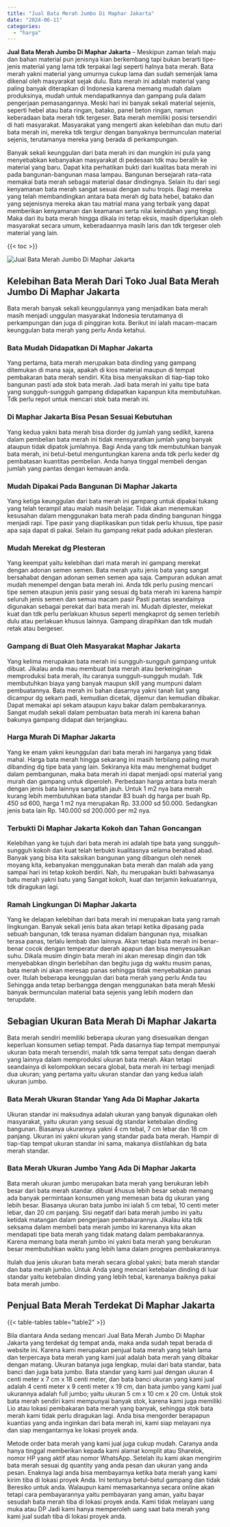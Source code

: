 ```yaml
---
title: "Jual Bata Merah Jumbo Di Maphar Jakarta"
date: "2024-06-11"
categories: 
  - "harga"
---
```


**Jual Bata Merah Jumbo Di Maphar Jakarta** – Meskipun zaman telah maju dan bahan material pun jenisnya kian berkembang tapi bukan berarti tipe-jenis material yang lama tdk terpakai lagi seperti halnya bata merah. Bata merah yakni material yang umurnya cukup lama dan sudah semenjak lama dikenal oleh masyarakat sejak dulu. Bata merah ini adalah material yang paling banyak diterapkan di Indonesia karena memang mudah dalam produksinya, mudah untuk mendapatkannya dan gampang pula dalam pengerjaan pemasangannya. Meski hari ini banyak sekali material sejenis, seperti hebel atau bata ringan, batako, panel beton ringan, namun keberadaan bata merah tdk tergeser. Bata merah memiliki posisi tersendiri di hati masyarakat. Masyarakat yang mengerti akan kelebihan dan mutu dari bata merah ini, mereka tdk tergiur dengan banyaknya bermunculan material sejenis, terutamanya mereka yang berada di perkampungan.

Banyak sekali keunggulan dari bata merah ini dan mungkin ini pula yang menyebabkan kebanyakan masyarakat di pedesaan tdk mau beralih ke material yang baru. Dapat kita perhatikan bukti dari kualitas bata merah ini pada bangunan-bangunan masa lampau. Bangunan bersejarah rata-rata memakai bata merah sebagai material dasar dindingnya. Selain itu dari segi kenyamanan bata merah sangat sesuai dengan suhu tropis. Bagi mereka yang telah membandingkan antara bata merah dg bata hebel, batako dan yang sejenisnya mereka akan tau matrial mana yang terbaik yang dapat memberikan kenyamanan dan keamanan serta nilai keindahan yang tinggi. Maka dari itu bata merah hingga dikala ini tetap eksis, masih diperlukan oleh masyarakat secara umum, keberadaannya masih laris dan tdk tergeser oleh material yang lain.

{{< toc >}}

![Jual Bata Merah Jumbo Di Maphar Jakarta](/images/jual-bata-merah-36.png)

## Kelebihan Bata Merah Dari Toko Jual Bata Merah Jumbo Di Maphar Jakarta

Bata merah banyak sekali keunggulannya yang menjadikan bata merah masih menjadi unggulan masyarakat Indonesia terutamanya di perkampungan dan juga di pinggiran kota. Berikut ini ialah macam-macam keunggulan bata merah yang perlu Anda ketahui.

### Bata Mudah Didapatkan Di Maphar Jakarta

Yang pertama, bata merah merupakan bata dinding yang gampang ditemukan di mana saja, apakah di kios material maupun di tempat pembakaran bata merah sendiri. Kita bisa menyaksikan di tiap-tiap toko bangunan pasti ada stok bata merah. Jadi bata merah ini yaitu tipe bata yang sungguh-sungguh gampang didapatkan kapanpun kita membutuhkan. Tdk perlu repot untuk mencari stok bata merah ini.

### Di Maphar Jakarta Bisa Pesan Sesuai Kebutuhan

Yang kedua yakni bata merah bisa diorder dg jumlah yang sedikit, karena dalam pembelian bata merah ini tidak mensyaratkan jumlah yang banyak ataupun tidak dipatok jumlahnya. Bagi Anda yang tdk membutuhkan banyak bata merah, ini betul-betul menguntungkan karena anda tdk perlu keder dg pembatasan kuantitas pembelian. Anda hanya tinggal membeli dengan jumlah yang pantas dengan kemauan anda.

### Mudah Dipakai Pada Bangunan Di Maphar Jakarta

Yang ketiga keunggulan dari bata merah ini gampang untuk dipakai tukang yang telah terampil atau malah masih belajar. Tidak akan menemukan kesusahan dalam menggunakan bata merah pada dinding bangunan hingga menjadi rapi. Tipe pasir yang diaplikasikan pun tidak perlu khusus, tipe pasir apa saja dapat di pakai. Selain itu gampang rekat pada adukan plesteran.

### Mudah Merekat dg Plesteran

Yang keempat yaitu kelebihan dari mata merah ini gampang merekat dengan adonan semen semen. Bata merah yaitu jenis bata yang sangat bersahabat dengan adonan semen semen apa saja. Campuran adukan amat mudah menempel dengan bata merah ini. Anda tdk perlu pusing mencari tipe semen ataupun jenis pasir yang sesuai dg bata merah ini karena hampir seluruh jenis semen dan semua macam pasir Pasti pantas seandainya digunakan sebagai perekat dari bata merah ini. Mudah diplester, melekat kuat dan tdk perlu perlakuan khusus seperti mengkaprot dg semen terlebih dulu atau perlakuan khusus lainnya. Gampang dirapihkan dan tdk mudah retak atau bergeser.

### Gampang di Buat Oleh Masyarakat Maphar Jakarta

Yang kelima merupakan bata merah ini sungguh-sungguh gampang untuk dibuat. Jikalau anda mau membuat bata merah atau berkeinginan memproduksi bata merah, itu caranya sungguh-sungguh mudah. Tdk membutuhkan biaya yang banyak maupun skill yang mumpuni dalam pembuatannya. Bata merah ini bahan dasarnya yakni tanah liat yang dicampur dg sekam padi, kemudian dicetak, dijemur dan kemudian dibakar. Dapat memakai api sekam ataupun kayu bakar dalam pembakarannya. Sangat mudah sekali dalam pembuatan bata merah ini karena bahan bakunya gampang didapat dan terjangkau.

### Harga Murah Di Maphar Jakarta

Yang ke enam yakni keunggulan dari bata merah ini harganya yang tidak mahal. Harga bata merah hingga sekarang ini masih terbilang paling murah dibanding dg tipe bata yang lain. Sekiranya kita mau menghemat budget dalam pembangunan, maka bata merah ini dapat menjadi opsi material yang murah dan gampang untuk diperoleh. Perbedaan harga antara bata merah dengan jenis bata lainnya sangatlah jauh. Untuk 1 m2 nya bata merah kurang lebih membutuhkan bata standar 83 buah dg harga per buah Rp. 450 sd 600, harga 1 m2 nya merupakan Rp. 33.000 sd 50.000. Sedangkan jenis bata lain Rp. 140.000 sd 200.000 per m2 nya.

### Terbukti Di Maphar Jakarta Kokoh dan Tahan Goncangan

Kelebihan yang ke tujuh dari bata merah ini adalah tipe bata yang sungguh-sungguh kokoh dan kuat telah terbukti kualitasnya selama berabad abad. Banyak yang bisa kita saksikan bangunan yang dibangun oleh nenek moyang kita, kebanyakan menggunakan bata merah dan malah ada yang sampai hari ini tetap kokoh berdiri. Nah, itu merupakan bukti bahwasanya batu merah yakni batu yang Sangat kokoh, kuat dan terjamin kekuatannya, tdk diragukan lagi.

### Ramah Lingkungan Di Maphar Jakarta

Yang ke delapan kelebihan dari bata merah ini merupakan bata yang ramah lingkungan. Banyak sekali jenis bata akan tetapi ketika dipasang pada sebuah bangunan, tdk terasa nyaman didalam bangunan nya, misalkan terasa panas, terlalu lembab dan lainnya. Akan tetapi bata merah ini benar-benar cocok dengan temperatur daerah apapun dan bisa menyesuaikan suhu. Dikala musim dingin bata merah ini akan meresap dingin dan tdk menyebabkan dingin berlebihan dan begitu juga dg waktu musim panas, bata merah ini akan meresap panas sehingga tidak menyebabkan panas over. Itulah beberapa keunggulan dari bata merah yang perlu Anda tau Sehingga anda tetap berbangga dengan menggunakan bata merah Meski banyak bermunculan material bata sejenis yang lebih modern dan terupdate.

## Sebagian Ukuran Bata Merah Di Maphar Jakarta

Bata merah sendiri memiliki beberapa ukuran yang disesuaikan dengan keperluan konsumen setiap tempat. Pada dasarnya tiap tempat mempunyai ukuran bata merah tersendiri, malah tdk sama tempat satu dengan daerah yang lainnya dalam memproduksi ukuran bata merah. Akan tetapi seandainya di kelompokkan secara global, bata merah ini terbagi menjadi dua ukuran; yang pertama yaitu ukuran standar dan yang kedua ialah ukuran jumbo.

### Bata Merah Ukuran Standar Yang Ada Di Maphar Jakarta

Ukuran standar ini maksudnya adalah ukuran yang banyak digunakan oleh masyarakat, yaitu ukuran yang sesuai dg standar ketebalan dinding bangunan. Biasanya ukurannya yakni 4 cm tebal, 7 cm lebar dan 18 cm panjang. Ukuran ini yakni ukuran yang standar pada bata merah. Hampir di tiap-tiap tempat ukuran standar ini sama, makanya diistilahkan dg bata merah standar.

### Bata Merah Ukuran Jumbo Yang Ada Di Maphar Jakarta

Bata merah ukuran jumbo merupakan bata merah yang berukuran lebih besar dari bata merah standar. dibuat khusus lebih besar sebab memang ada banyak permintaan konsumen yang memesan bata dg ukuran yang lebih besar. Biasanya ukuran bata jumbo ini ialah 5 cm tebal, 10 centi meter lebar, dan 20 cm panjang. Sisi negatif dari bata merah jumbo ini yaitu ketidak matangan dalam pengerjaan pembakarannya. Jikalau kita tdk seksama dalam membeli bata merah jumbo ini karenanya kita akan mendapati tipe bata merah yang tidak matang dalam pembakarannya. Karena memang bata merah jumbo ini yakni bata merah yang berukuran besar membutuhkan waktu yang lebih lama dalam progres pembakarannya.

Itulah dua jenis ukuran bata merah secara global yakni; bata merah standar dan bata merah jumbo. Untuk Anda yang mencari ketebalan dinding di luar standar yaitu ketebalan dinding yang lebih tebal, karenanya baiknya pakai bata merah jumbo.

## Penjual Bata Merah Terdekat Di Maphar Jakarta

{{< table-tables table="table2" >}}

Bila diantara Anda sedang mencari Jual Bata Merah Jumbo Di Maphar Jakarta yang terdekat dg tempat anda, maka anda sudah tepat berada di website ini. Karena kami merupakan penjual bata merah yang telah lama dan terpercaya bata merah yang kami jual adalah bata merah yang dibakar dengan matang. Ukuran batanya juga lengkap, mulai dari bata standar, bata banci dan juga bata jumbo. Bata standar yang kami jual dengan ukuran 4 centi meter x 7 cm x 18 centi meter, dan bata banci ukuran yang kami jual adalah 4 centi meter x 9 centi meter x 19 cm, dan bata jumbo yang kami jual ukurannya adalah full jumbo; yaitu ukuran 5 cm x 10 cm x 20 cm. Untuk stok bata merah sendiri kami mempunyai banyak stok, karena kami juga memiliki Lio atau lokasi pembakaran bata merah yang banyak, sehingga stok bata merah kami tidak perlu diragukan lagi. Anda bisa mengorder berapapun kuantias yang anda inginkan dari bata merah ini, kami siap melayani nya dan siap mengantarnya ke lokasi proyek anda.

Metode order bata merah yang kami jual juga cukup mudah. Caranya anda hanya tinggal memberikan kepada kami alamat komplit atau Sharelok, nomor HP yang aktif atau nomor WhatsApp. Setelah itu kami akan mengirim bata merah sesuai dg quantity yang anda pesan dan ukuran yang anda pesan. Enaknya lagi anda bisa membayarnya ketika bata merah yang kami kirim tiba di lokasi proyek Anda. Ini tentunya betul-betul gampang dan tidak Beresiko untuk anda. Walaupun kami memasarkannya secara online akan tetapi cara pembayarannya yaitu pembayaran yang aman, yaitu bayar sesudah bata merah tiba di lokasi proyek anda. Kami tidak melayani uang muka atau DP Jadi kami hanya memperoleh uang saat bata merah yang kami jual sudah tiba di lokasi proyek anda.
